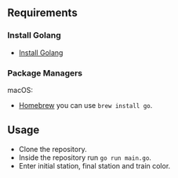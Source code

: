 ## Requirements

### Install Golang

- [Install Golang](https://go.dev/doc/install)

### Package Managers

macOS:
-  [Homebrew](https://formulae.brew.sh/formula/go) you can use `brew install go`.

## Usage

- Clone the repository.
- Inside the repository run `go run main.go`.
- Enter initial station, final station and train color.
